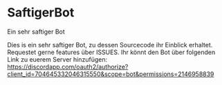 # SaftigerBot
Ein sehr saftiger Bot

Dies is ein sehr saftiger Bot, zu dessen Sourcecode ihr Einblick erhaltet. Requestet gerne features über ISSUES.
Ihr könnt den Bot über folgenden Link zu euerem Server hinzufügen: https://discordapp.com/oauth2/authorize?client_id=704645332046315550&scope=bot&permissions=2146958839
